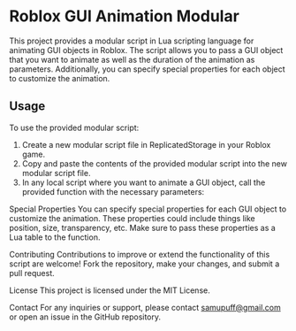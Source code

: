 # Roblox GUI Animation Modular

This project provides a modular script in Lua scripting language for animating GUI objects in Roblox. The script allows you to pass a GUI object that you want to animate as well as the duration of the animation as parameters. Additionally, you can specify special properties for each object to customize the animation.

## Usage

To use the provided modular script:

1. Create a new modular script file in ReplicatedStorage in your Roblox game.
2. Copy and paste the contents of the provided modular script into the new modular script file.
3. In any local script where you want to animate a GUI object, call the provided function with the necessary parameters:

Special Properties
You can specify special properties for each GUI object to customize the animation. These properties could include things like position, size, transparency, etc. Make sure to pass these properties as a Lua table to the function.

Contributing
Contributions to improve or extend the functionality of this script are welcome! Fork the repository, make your changes, and submit a pull request.

License
This project is licensed under the MIT License.

Contact
For any inquiries or support, please contact samupuff@gmail.com or open an issue in the GitHub repository.
